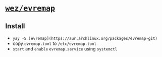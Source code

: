 # [`wez/evremap`](https://github.com/wez/evremap)

## Install

- `yay -S [evremap](https://aur.archlinux.org/packages/evremap-git)`
- copy `evremap.toml` to `/etc/evremap.toml`
- `start` and `enable` `evremap.service` using `systemctl`
